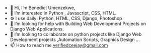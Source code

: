 - 👋 Hi, I’m Benedict Umenzekwe, 
- 👀 I’m interested in Python , Javascript, CSS, HTML. 
- ⚙️ I use daily: Python, HTML, CSS, Django, Photoshop 
- 🤔 I’m looking for help with Building Web Development Projects on Django Web Applications. 
- 💞️ I’m looking to collaborate on python projects like Django Web Development projects ,Automation Scripts, Graphics Design  ... 
- 📫 How to reach me verifiedceejay@gmail.com 

<!---
cjpanda/cjpanda is a ✨ special ✨ repository because its `README.md` (this file) appears on your GitHub profile.
You can click the Preview link to take a look at your changes.
--->
